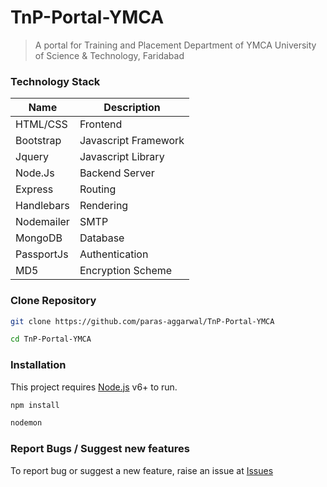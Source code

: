 # TnP-Portal-YMCA
> A portal for Training and Placement Department of YMCA University of Science & Technology, Faridabad

 ### Technology Stack
 | Name | Description |
| ------ | ------ |
| HTML/CSS | Frontend |
| Bootstrap | Javascript Framework |
| Jquery | Javascript Library|
| Node.Js | Backend Server |
| Express | Routing |
| Handlebars | Rendering |
| Nodemailer | SMTP |
| MongoDB | Database |
| PassportJs | Authentication |
| MD5 | Encryption Scheme |

 ### Clone Repository
 ```sh
git clone https://github.com/paras-aggarwal/TnP-Portal-YMCA
```
```sh
cd TnP-Portal-YMCA
```

 ### Installation
This project requires [Node.js](https://nodejs.org/) v6+ to run.
 ```sh
npm install
```
```sh
nodemon
```

 ### Report Bugs / Suggest new features
To report bug or suggest a new feature, raise an issue at [Issues](https://github.com/paras-aggarwal/TnP-Portal-YMCA/issues)
